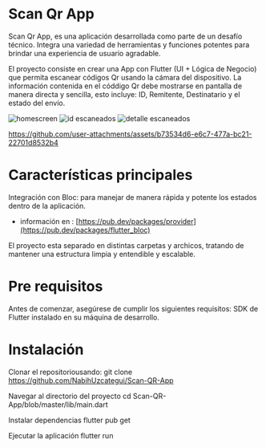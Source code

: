 # Scan Qr App


Scan Qr App, es una aplicación desarrollada como parte de un desafío técnico. Integra una variedad de herramientas y funciones potentes para brindar una experiencia de usuario agradable.

El proyecto consiste en crear una App con Flutter (UI + Lógica de Negocio) que permita escanear códigos Qr usando la cámara del dispositivo. La información contenida en el códdigo Qr debe mostrarse en pantalla de manera directa y sencilla, esto incluye: ID, Remitente, Destinatario y el estado del envío.



![homescreen](https://github.com/user-attachments/assets/9da0887a-62c9-4e7c-ba11-b073c452cb9e) ![id escaneados](https://github.com/user-attachments/assets/dd2efd68-477f-40c8-8ea8-9fafdb0cd4b9) ![detalle escaneados](https://github.com/user-attachments/assets/15b086f7-c8cd-4c77-972e-ef4e30366c82)


https://github.com/user-attachments/assets/b73534d6-e6c7-477a-bc21-22701d8532b4



# Características principales

Integración con Bloc:  para manejar de manera rápida y potente los estados dentro de la aplicación.
+ información en : [https://pub.dev/packages/provider](https://pub.dev/packages/flutter_bloc)


El proyecto esta separado en distintas carpetas y archicos, tratando de mantener una estructura limpia y entendible y escalable.

# Pre requisitos

Antes de comenzar, asegúrese de cumplir los siguientes requisitos:
SDK de Flutter instalado en su máquina de desarrollo. 

# Instalación

Clonar el repositoriousando: git clone https://github.com/NabihUzcategui/Scan-QR-App

Navegar al directorio del proyecto cd Scan-QR-App/blob/master/lib/main.dart

Instalar dependencias flutter pub get

Ejecutar la aplicación flutter run


